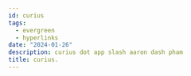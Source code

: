 ```yaml
---
id: curius
tags:
  - evergreen
  - hyperlinks
date: "2024-01-26"
description: curius dot app slash aaron dash pham
title: curius.
---
```

